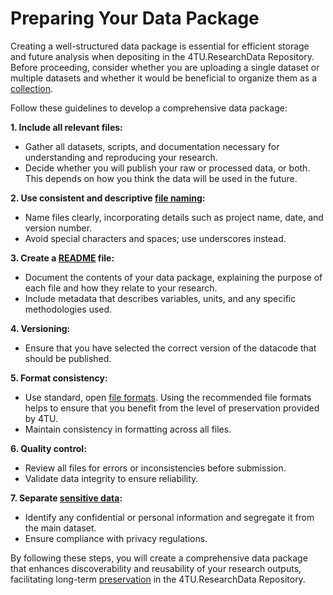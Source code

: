 # Preparing Your Data Package

Creating a well-structured data package is essential for efficient storage and future analysis when depositing in the 4TU.ResearchData Repository. Before proceeding, consider whether you are uploading a single dataset or multiple datasets and whether it would be beneficial to organize them as a [collection](/submission_workflow/data_collections).

Follow these guidelines to develop a comprehensive data package:

**1. Include all relevant files:**
* Gather all datasets, scripts, and documentation necessary for understanding and reproducing your research.
* Decide whether you will publish your  raw or processed data, or both. This depends on how you think the data will be used in the future. 

**2. Use consistent and descriptive [file naming](https://book.the-turing-way.org/project-design/filenaming):**
* Name files clearly, incorporating details such as project name, date, and version number.
* Avoid special characters and spaces; use underscores instead.

**3. Create a [README](/submission_workflow/readme_and_documentation) file:**
* Document the contents of your data package, explaining the purpose of each file and how they relate to your research.
* Include metadata that describes variables, units, and any specific methodologies used.

**4. Versioning:**
* Ensure that you have selected the correct version of the datacode that should be published. 

**5. Format consistency:**
* Use standard, open [file formats](https://data.4tu.nl/s/documents/Preferred_File_Formats_2023.pdf). Using the recommended file formats helps to ensure that you benefit from the level of preservation provided by 4TU.
* Maintain consistency in formatting across all files.

**6. Quality control:**
* Review all files for errors or inconsistencies before submission.
* Validate data integrity to ensure reliability.

**7. Separate [sensitive data](/submission_workflow/setting_access_levels.md#personal--sensitive-data):**
* Identify any confidential or personal information and segregate it from the main dataset.
* Ensure compliance with privacy regulations.

By following these steps, you will create a comprehensive data package that enhances discoverability and reusability of your research outputs, facilitating long-term [preservation](/data_preservation/intro) in the 4TU.ResearchData Repository. 
